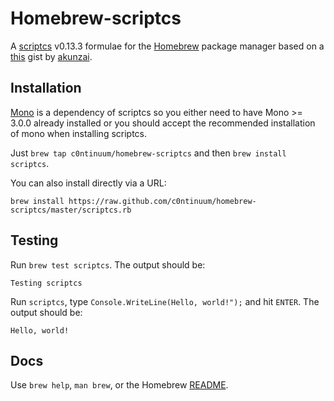 # Homebrew-scriptcs

A [scriptcs](http://scriptcs.net/)
v0.13.3 formulae for the [Homebrew](http://brew.sh/)
package manager based on a [this](https://gist.github.com/akunzai/bbcac93646ca08bd8569)
gist by [akunzai](https://github.com/akunzai).

## Installation

[Mono](http://www.mono-project.com/) is a dependency of scriptcs so you either need to have Mono >= 3.0.0 already installed or you should accept the recommended installation of mono when installing scriptcs.

Just `brew tap c0ntinuum/homebrew-scriptcs` and then `brew install scriptcs`.

You can also install directly via a URL:

```
brew install https://raw.github.com/c0ntinuum/homebrew-scriptcs/master/scriptcs.rb
```

## Testing

Run ```brew test scriptcs```.
The output should be:

```
Testing scriptcs
```

Run ```scriptcs```,
type ```Console.WriteLine(Hello, world!");```
and hit ```ENTER```.
The output should be:

```
Hello, world!
```

## Docs

Use `brew help`, `man brew`, or the Homebrew [README](https://github.com/Homebrew/homebrew/tree/master/share/doc/homebrew#readme).
